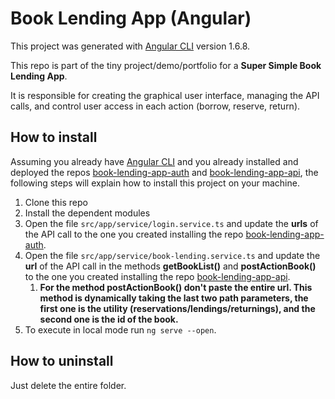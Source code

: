 # Book Lending App (Angular)

This project was generated with [Angular CLI](https://github.com/angular/angular-cli) version 1.6.8.

This repo is part of the tiny project/demo/portfolio for a **Super Simple Book Lending App**.

It is responsible for creating the graphical user interface, managing the API calls, and control user access in each action (borrow, reserve, return).

## How to install
Assuming you already have [Angular CLI](https://github.com/angular/angular-cli) and you already installed and deployed the repos [book-lending-app-auth](https://github.com/mimurawil/book-lending-app-auth) and [book-lending-app-api](https://github.com/mimurawil/book-lending-app-api), the following steps will explain how to install this project on your machine.

1. Clone this repo
2. Install the dependent modules
3. Open the file `src/app/service/login.service.ts` and update the **urls** of the API call to the one you created installing the repo [book-lending-app-auth](https://github.com/mimurawil/book-lending-app-auth).
4. Open the file `src/app/service/book-lending.service.ts` and update the **url** of the API call in the methods **getBookList()** and **postActionBook()** to the one you created installing the repo [book-lending-app-api](https://github.com/mimurawil/book-lending-app-api).
    1. **For the method postActionBook() don't paste the entire url. This method is dynamically taking the last two path parameters, the first one is the utility (reservations/lendings/returnings), and the second one is the id of the book.**
5. To execute in local mode run `ng serve --open`.

## How to uninstall
Just delete the entire folder.
